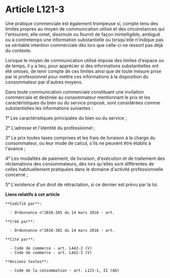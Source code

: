 # Article L121-3

Une pratique commerciale est également trompeuse si, compte tenu des limites propres au moyen de communication utilisé et des
circonstances qui l'entourent, elle omet, dissimule ou fournit de façon inintelligible, ambiguë ou à contretemps une
information substantielle ou lorsqu'elle n'indique pas sa véritable intention commerciale dès lors que celle-ci ne ressort
pas déjà du contexte.

Lorsque le moyen de communication utilisé impose des limites d'espace ou de temps, il y a lieu, pour apprécier si des
informations substantielles ont été omises, de tenir compte de ces limites ainsi que de toute mesure prise par le
professionnel pour mettre ces informations à la disposition du consommateur par d'autres moyens.

Dans toute communication commerciale constituant une invitation commerciale et destinée au consommateur mentionnant le prix
et les caractéristiques du bien ou du service proposé, sont considérées comme substantielles les informations suivantes :

1° Les caractéristiques principales du bien ou du service ;

2° L'adresse et l'identité du professionnel ;

3° Le prix toutes taxes comprises et les frais de livraison à la charge du consommateur, ou leur mode de calcul, s'ils ne
peuvent être établis à l'avance ;

4° Les modalités de paiement, de livraison, d'exécution et de traitement des réclamations des consommateurs, dès lors
qu'elles sont différentes de celles habituellement pratiquées dans le domaine d'activité professionnelle concerné ;

5° L'existence d'un droit de rétractation, si ce dernier est prévu par la loi.

**Liens relatifs à cet article**

	**Codifié par**:

	  - Ordonnance n°2016-301 du 14 mars 2016 - art.

	**Créé par**:

	  - Ordonnance n°2016-301 du 14 mars 2016 - art.

	**Cité par**:

	  - Code de commerce - art. L442-2 (V)
	  - Code de commerce - art. L442-3 (V)

	**Anciens textes**:

	  - Code de la consommation - art. L121-1, II (Ab)
